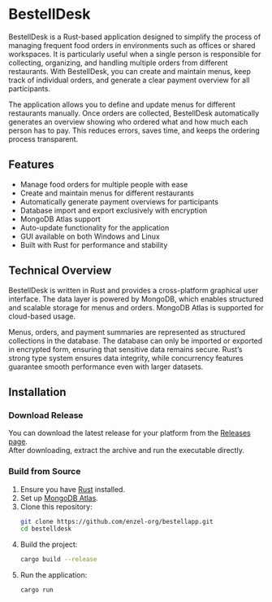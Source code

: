 # BestellDesk  

BestellDesk is a Rust-based application designed to simplify the process of managing frequent food orders in environments such as offices or shared workspaces. It is particularly useful when a single person is responsible for collecting, organizing, and handling multiple orders from different restaurants. With BestellDesk, you can create and maintain menus, keep track of individual orders, and generate a clear payment overview for all participants.  

The application allows you to define and update menus for different restaurants manually. Once orders are collected, BestellDesk automatically generates an overview showing who ordered what and how much each person has to pay. This reduces errors, saves time, and keeps the ordering process transparent.  

## Features  

- Manage food orders for multiple people with ease  
- Create and maintain menus for different restaurants  
- Automatically generate payment overviews for participants  
- Database import and export exclusively with encryption  
- MongoDB Atlas support  
- Auto-update functionality for the application  
- GUI available on both Windows and Linux  
- Built with Rust for performance and stability  

## Technical Overview  

BestellDesk is written in Rust and provides a cross-platform graphical user interface. The data layer is powered by MongoDB, which enables structured and scalable storage for menus and orders. MongoDB Atlas is supported for cloud-based usage.  

Menus, orders, and payment summaries are represented as structured collections in the database. The database can only be imported or exported in encrypted form, ensuring that sensitive data remains secure. Rust’s strong type system ensures data integrity, while concurrency features guarantee smooth performance even with larger datasets.  

## Installation  

### Download Release  

You can download the latest release for your platform from the [Releases page](../../releases).  
After downloading, extract the archive and run the executable directly.  

### Build from Source  

1. Ensure you have [Rust](https://www.rust-lang.org/) installed.  
2. Set up [MongoDB Atlas](https://www.mongodb.com/atlas/database).  
3. Clone this repository:  
   ```bash
   git clone https://github.com/enzel-org/bestellapp.git
   cd bestelldesk
   ```
4. Build the project:
   ```bash
   cargo build --release
   ```
5. Run the application:
   ```bash
   cargo run
   ```
